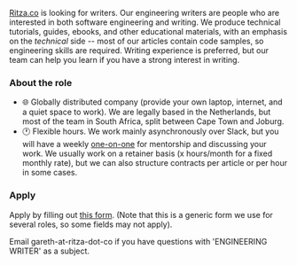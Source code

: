 [Ritza.co](https://ritza.co) is looking for writers. Our engineering writers are people who are interested in both software engineering and writing. We produce technical tutorials, guides, ebooks, and other educational materials, with an emphasis on the *technical* side -- most of our articles contain code samples, so engineering skills are required. Writing experience is preferred, but our team can help you learn if you have a strong interest in writing.

### About the role

- 🌐 Globally distributed company (provide your own laptop, internet, and a quiet space to work). We are legally based in the Netherlands, but most of the team in South Africa, split between Cape Town and Joburg.
- 🕐 Flexible hours. We work mainly asynchronously over Slack, but you will have a weekly [one-on-one](https://ritza.co/handbook/how-we-work/one-on-ones/) for mentorship and discussing your work. We usually work on a retainer basis (x hours/month for a fixed monthly rate), but we can also structure contracts per article or per hour in some cases.

### Apply

Apply by filling out [this form](https://forms.gle/iWTKqA6cgzKePGoL7). (Note that this is a generic form we use for several roles, so some fields may not apply).

Email gareth-at-ritza-dot-co if you have questions with 'ENGINEERING WRITER' as a subject.
